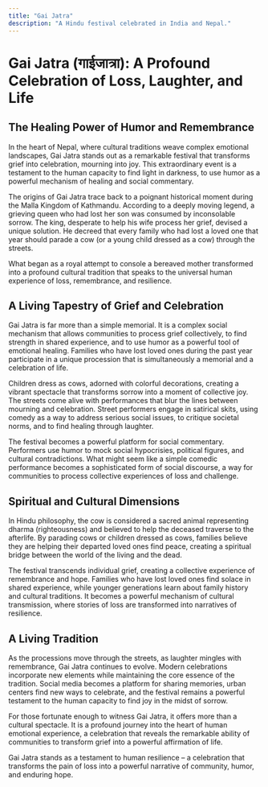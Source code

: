 ```yaml
---
title: "Gai Jatra"
description: "A Hindu festival celebrated in India and Nepal."
---
```



# Gai Jatra (गाईजात्रा): A Profound Celebration of Loss, Laughter, and Life

## The Healing Power of Humor and Remembrance

In the heart of Nepal, where cultural traditions weave complex emotional landscapes, Gai Jatra stands out as a remarkable festival that transforms grief into celebration, mourning into joy. This extraordinary event is a testament to the human capacity to find light in darkness, to use humor as a powerful mechanism of healing and social commentary.

The origins of Gai Jatra trace back to a poignant historical moment during the Malla Kingdom of Kathmandu. According to a deeply moving legend, a grieving queen who had lost her son was consumed by inconsolable sorrow. The king, desperate to help his wife process her grief, devised a unique solution. He decreed that every family who had lost a loved one that year should parade a cow (or a young child dressed as a cow) through the streets.

What began as a royal attempt to console a bereaved mother transformed into a profound cultural tradition that speaks to the universal human experience of loss, remembrance, and resilience.

## A Living Tapestry of Grief and Celebration

Gai Jatra is far more than a simple memorial. It is a complex social mechanism that allows communities to process grief collectively, to find strength in shared experience, and to use humor as a powerful tool of emotional healing. Families who have lost loved ones during the past year participate in a unique procession that is simultaneously a memorial and a celebration of life.

Children dress as cows, adorned with colorful decorations, creating a vibrant spectacle that transforms sorrow into a moment of collective joy. The streets come alive with performances that blur the lines between mourning and celebration. Street performers engage in satirical skits, using comedy as a way to address serious social issues, to critique societal norms, and to find healing through laughter.

The festival becomes a powerful platform for social commentary. Performers use humor to mock social hypocrisies, political figures, and cultural contradictions. What might seem like a simple comedic performance becomes a sophisticated form of social discourse, a way for communities to process collective experiences of loss and challenge.

## Spiritual and Cultural Dimensions

In Hindu philosophy, the cow is considered a sacred animal representing dharma (righteousness) and believed to help the deceased traverse to the afterlife. By parading cows or children dressed as cows, families believe they are helping their departed loved ones find peace, creating a spiritual bridge between the world of the living and the dead.

The festival transcends individual grief, creating a collective experience of remembrance and hope. Families who have lost loved ones find solace in shared experience, while younger generations learn about family history and cultural traditions. It becomes a powerful mechanism of cultural transmission, where stories of loss are transformed into narratives of resilience.

## A Living Tradition

As the processions move through the streets, as laughter mingles with remembrance, Gai Jatra continues to evolve. Modern celebrations incorporate new elements while maintaining the core essence of the tradition. Social media becomes a platform for sharing memories, urban centers find new ways to celebrate, and the festival remains a powerful testament to the human capacity to find joy in the midst of sorrow.

For those fortunate enough to witness Gai Jatra, it offers more than a cultural spectacle. It is a profound journey into the heart of human emotional experience, a celebration that reveals the remarkable ability of communities to transform grief into a powerful affirmation of life.

Gai Jatra stands as a testament to human resilience – a celebration that transforms the pain of loss into a powerful narrative of community, humor, and enduring hope.